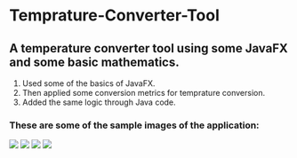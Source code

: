 # Temprature-Converter-Tool
## A temperature converter tool using some JavaFX and some basic mathematics.
1. Used some of the basics of JavaFX.
2. Then applied some conversion metrics for temprature conversion.
3. Added the same logic through Java code.

### These are some of the sample images of the application:
<img src = "Images/Screenshot(732)">
<img src = "Images/Screenshot(733)">
<img src = "Images/Screenshot(734)">
<img src = "Images/Screenshot(735)">
